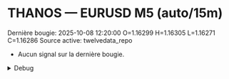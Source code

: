 # THANOS — EURUSD M5 (auto/15m)
Dernière bougie: 2025-10-08 12:20:00  O=1.16299  H=1.16305  L=1.16271  C=1.16286
Source active: twelvedata_repo

- Aucun signal sur la dernière bougie.

<details><summary>Debug</summary>

- TD_API_KEY manquant.

</details>